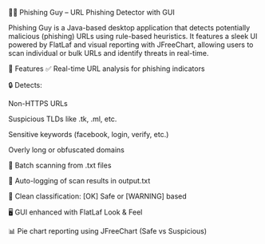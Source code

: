 🕵️‍♂️ Phishing Guy – URL Phishing Detector with GUI


Phishing Guy is a Java-based desktop application that detects potentially malicious (phishing) URLs using rule-based heuristics. It features a sleek UI powered by FlatLaf and visual reporting with JFreeChart, allowing users to scan individual or bulk URLs and identify threats in real-time.


🚀 Features
✅ Real-time URL analysis for phishing indicators

🔒 Detects:

Non-HTTPS URLs

Suspicious TLDs like .tk, .ml, etc.

Sensitive keywords (facebook, login, verify, etc.)

Overly long or obfuscated domains

📂 Batch scanning from .txt files

🧾 Auto-logging of scan results in output.txt

🧠 Clean classification: [OK] Safe or [WARNING] based

🖥️ GUI enhanced with FlatLaf Look & Feel

📊 Pie chart reporting using JFreeChart (Safe vs Suspicious)
